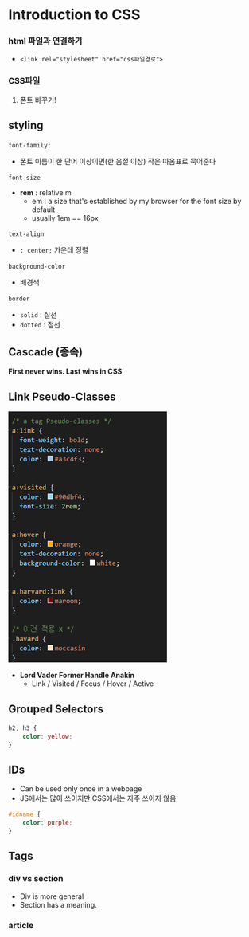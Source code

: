 # Introduction to CSS

### html 파일과 연결하기

* `<link rel="stylesheet" href="css파일경로">`



### CSS파일 

1. 폰트 바꾸기!



## styling

`font-family:`

* 폰트 이름이 한 단어 이상이면(한 음절 이상) 작은 따옴표로 묶어준다

`font-size`

* **rem** : relative m
  * em : a size that's established by my browser for the font size by default
  * usually 1em == 16px

`text-align`

* `: center;` 가운데 정렬

`background-color`

* 배경색



`border`

* `solid` : 실선
* `dotted` : 점선



## Cascade (종속)

**First never wins. Last wins in CSS**



## Link Pseudo-Classes

![image-20220331215835066](Day2.assets/image-20220331215835066.png)

* **Lord Vader Former Handle Anakin**
  * Link / Visited / Focus / Hover / Active



## Grouped Selectors

```css
h2, h3 {
    color: yellow;
}
```



## IDs

* Can be used only once in a webpage
* JS에서는 많이 쓰이지만 CSS에서는 자주 쓰이지 않음

```css
#idname {
    color: purple;
}
```



## Tags

### div vs section

* Div is more general
* Section has a meaning.

### article

